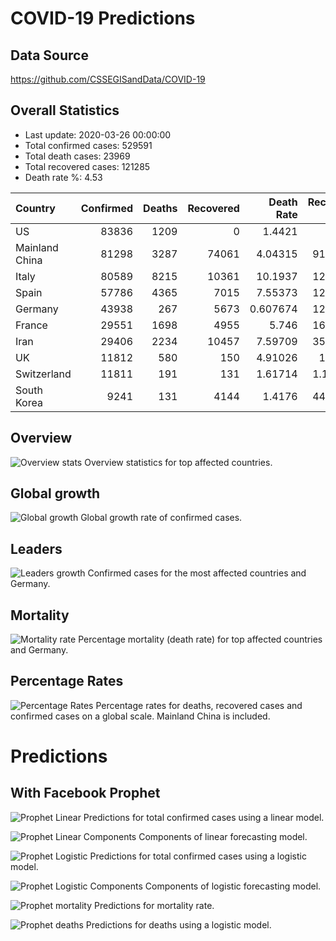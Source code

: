 # COVID-19 Predictions

## Data Source
https://github.com/CSSEGISandData/COVID-19

## Overall Statistics

- Last update: 2020-03-26 00:00:00
- Total confirmed cases: 529591
- Total death cases: 23969
- Total recovered cases: 121285
- Death rate %: 4.53

 | Country        |   Confirmed |   Deaths |   Recovered |   Death Rate |   Recovery Rate |   Active |
|:---------------|------------:|---------:|------------:|-------------:|----------------:|---------:|
| US             |       83836 |     1209 |           0 |     1.4421   |         0       |    82627 |
| Mainland China |       81298 |     3287 |       74061 |     4.04315  |        91.0982  |     3950 |
| Italy          |       80589 |     8215 |       10361 |    10.1937   |        12.8566  |    62013 |
| Spain          |       57786 |     4365 |        7015 |     7.55373  |        12.1396  |    46406 |
| Germany        |       43938 |      267 |        5673 |     0.607674 |        12.9114  |    37998 |
| France         |       29551 |     1698 |        4955 |     5.746    |        16.7676  |    22898 |
| Iran           |       29406 |     2234 |       10457 |     7.59709  |        35.5608  |    16715 |
| UK             |       11812 |      580 |         150 |     4.91026  |         1.2699  |    11082 |
| Switzerland    |       11811 |      191 |         131 |     1.61714  |         1.10914 |    11489 |
| South Korea    |        9241 |      131 |        4144 |     1.4176   |        44.8436  |     4966 |


## Overview 
![Overview stats](images/overview.png?raw=true "Overview")
Overview statistics for top affected countries.

## Global growth
![Global growth](images/overall.png?raw=true "Global growth")
Global growth rate of confirmed cases.

## Leaders
![Leaders growth](images/leaders.png?raw=true "Leaders growth")
Confirmed cases for the most affected countries and Germany.

## Mortality
![Mortality rate](images/mortality.png?raw=true "Mortality rate")
Percentage mortality (death rate) for top affected countries and Germany.

## Percentage Rates
![Percentage Rates](images/rates.png?raw=true "Percentage rates")
Percentage rates for deaths, recovered cases and confirmed cases on a global scale. Mainland China is included.

# Predictions

## With Facebook Prophet

![Prophet Linear](images/prophet_linear_confirmed.png?raw=true "Predictions")
Predictions for total confirmed cases using a linear model.

![Prophet Linear Components](images/prophet_linear_confirmed_components.png?raw=true "Components")
Components of linear forecasting model.

![Prophet Logistic](images/prophet_logistic_confirmed.png?raw=true "Predictions")
Predictions for total confirmed cases using a logistic model.

![Prophet Logistic Components](images/prophet_logistic_confirmed_components.png?raw=true "Components")
Components of logistic forecasting model.

![Prophet mortality](images/prophet_mortality.png?raw=true "Predictions mortality rate")
Predictions for mortality rate.

![Prophet deaths](images/prophet_deaths.png?raw=true "Predictions deaths")
Predictions for deaths using a logistic model.
